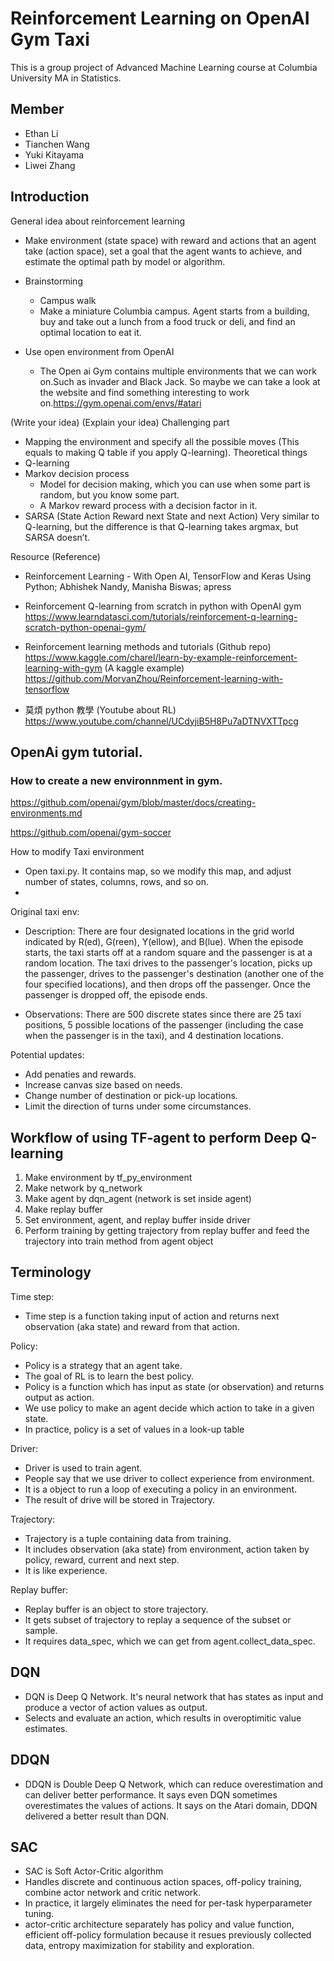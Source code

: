 # Reinforcement Learning on OpenAI Gym Taxi

This is a group project of Advanced Machine Learning course at Columbia University MA in Statistics.

## Member   
* Ethan Li
* Tianchen Wang
* Yuki Kitayama
* Liwei Zhang
  
## Introduction


General idea about reinforcement learning

  * Make environment (state space) with reward and actions that an agent take (action space), set a goal that the agent wants to achieve, and estimate the optimal path by model or algorithm. 
  
  * Brainstorming 
    * Campus walk
     * Make a miniature Columbia campus. Agent starts from a building, buy and take out a lunch from a food truck or deli, and find an optimal location to eat it.
     
  * Use open environment from OpenAI
    * The Open ai Gym contains multiple environments that we can work on.Such as invader and Black Jack.  So maybe we can take a look at the website and find something interesting to work on.https://gym.openai.com/envs/#atari
    
(Write your idea) 
(Explain your idea) 
Challenging part
  * Mapping the environment and specify all the possible moves (This equals to making Q table if you apply Q-learning).
Theoretical things
  * Q-learning
  * Markov decision process
    * Model for decision making, which you can use when some part is random, but you know some part.
    * A Markov reward process with a decision factor in it.
  * SARSA (State Action Reward next State and next Action)
Very similar to Q-learning, but the difference is that Q-learning takes argmax, but SARSA doesn’t.

Resource (Reference)
  * Reinforcement Learning - With Open AI, TensorFlow and Keras Using Python; Abhishek Nandy, Manisha Biswas; apress
  
  * Reinforcement Q-learning from scratch in python with OpenAI gym
  https://www.learndatasci.com/tutorials/reinforcement-q-learning-scratch-python-openai-gym/
  
  
  * Reinforcement learning methods and tutorials (Github repo)
  https://www.kaggle.com/charel/learn-by-example-reinforcement-learning-with-gym (A kaggle example)
  https://github.com/MorvanZhou/Reinforcement-learning-with-tensorflow
  
  * 莫煩 python 教學 (Youtube about RL)
  https://www.youtube.com/channel/UCdyjiB5H8Pu7aDTNVXTTpcg
  
## OpenAi gym tutorial.

### How to create a new environnment in gym.

https://github.com/openai/gym/blob/master/docs/creating-environments.md

https://github.com/openai/gym-soccer

How to modify Taxi environment
  * Open taxi.py. It contains map, so we modify this map, and adjust number of states, columns, rows, and so on.
  * 
  
  
  
Original taxi env:

  * Description: There are four designated locations in the grid world indicated by R(ed), G(reen), Y(ellow), and B(lue). When the episode starts, the taxi starts off at a random square and the passenger is at a random location. The taxi drives to the passenger's location, picks up the passenger, drives to the passenger's destination (another one of the four specified locations), and then drops off the passenger. Once the passenger is dropped off, the episode ends.

  * Observations: There are 500 discrete states since there are 25 taxi positions, 5 possible locations of the passenger (including the case when the passenger is in the taxi), and 4 destination locations. 
  
  
 Potential updates:
 
 * Add penaties and rewards. 
 * Increase canvas size based on needs.
 * Change number of destination or pick-up locations.
 * Limit the direction of turns under some circumstances.

## Workflow of using TF-agent to perform Deep Q-learning

1. Make environment by tf_py_environment
2. Make network by q_network
3. Make agent by dqn_agent (network is set inside agent)
4. Make replay buffer
5. Set environment, agent, and replay buffer inside driver
6. Perform training by getting trajectory from replay buffer and feed the trajectory into train method from agent object 

## Terminology

Time step:

* Time step is a function taking input of action and returns next observation (aka state) and reward from that action. 

Policy:
 
* Policy is a strategy that an agent take.
* The goal of RL is to learn the best policy.
* Policy is a function which has input as state (or observation) and returns output as action.
* We use policy to make an agent decide which action to take in a given state.
* In practice, policy is a set of values in a look-up table

Driver:

* Driver is used to train agent.
* People say that we use driver to collect experience from environment.
* It is a object to run a loop of executing a policy in an environment.
* The result of drive will be stored in Trajectory.

Trajectory:

* Trajectory is a tuple containing data from training.
* It includes observation (aka state) from environment, action taken by policy, reward, current and next step.
* It is like experience.

Replay buffer:

* Replay buffer is an object to store trajectory.
* It gets subset of trajectory to replay a sequence of the subset or sample.
* It requires data_spec, which we can get from agent.collect_data_spec.

## DQN

* DQN is Deep Q Network. It's neural network that has states as input and produce a vector of action values as output.
* Selects and evaluate an action, which results in overoptimitic value estimates.

## DDQN

* DDQN is Double Deep Q Network, which can reduce overestimation and can deliver better performance. It says even DQN sometimes overestimates the values of actions. It says on the Atari domain, DDQN delivered a better result than DQN.

## SAC

* SAC is Soft Actor-Critic algorithm
* Handles discrete and continuous action spaces, off-policy training, combine actor network and critic network.
* In practice, it largely eliminates the need for per-task hyperparameter tuning.
* actor-critic architecture separately has policy and value function, efficient off-policy formulation because it resues previously collected data, entropy maximization for stability and exploration.


